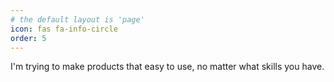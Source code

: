 ```yaml
---
# the default layout is 'page'
icon: fas fa-info-circle
order: 5
---
```

I'm trying to make products that easy to use, no matter what skills you have.